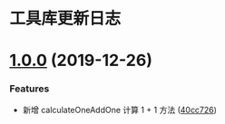# 工具库更新日志

# [1.0.0](https://github.com/simonwong/fly-helper/compare/40cc72627934a14a25d1f9a21341561560c1df32...v1.0.0) (2019-12-26)


### Features

* 新增 calculateOneAddOne 计算 1 + 1 方法 ([40cc726](https://github.com/simonwong/fly-helper/commit/40cc72627934a14a25d1f9a21341561560c1df32))




